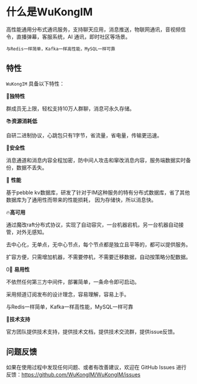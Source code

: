 # 什么是WuKongIM

高性能通用分布式通讯服务，支持聊天应用，消息推送，物联网通讯，音视频信令，直播弹幕，客服系统，AI 通讯，即时社区等场景。

`与Redis一样简单，Kafka一样高性能，MySQL一样可靠`

## 特性

`WuKongIM` 具备以下特性：

<!-- - 0⃣️ **零依赖**：没有依赖任何第三方中间件，部署简单，一条命令即可启动
- 📚 **自研可控**：基于pebble kv数据库消息数据库，消息分区永久存储，自研二进制协议，支持自定义协议
- 🔐 **安全**：消息通道和消息内容全程加密，防中间人攻击和窜改消息内容。
- 🚀 **性能强劲**：性能强劲，普通4核机器 16-20w/秒的消息(包含存储)吞吐量，频道支持万人同时订阅。
- 🧱 **扩展性强**：采用频道设计理念，目前支持群组频道，点对点频道，后续可以根据自己业务自定义频道可实现机器人频道，客服频道等等。
- 🔗 **兼容性强**：同时无差别支持 tcp，websocket。
 -->


🎦**独特性**

群成员无上限，轻松支持10万人群聊，消息可永久存储。

📚**资源消耗低**

自研二进制协议，心跳包只有1字节，省流量，省电量，传输更迅速。

🔐**安全性**

消息通道和消息内容全程加密，防中间人攻击和窜改消息内容，服务端数据实时备份，数据不丢失。


🚀 **性能**

基于pebble kv数据库，研发了针对于IM这种服务的特有分布式数据库，省了其他数据库为了通用性而带来的性能损耗， 因为存储快，所以消息快。

🔥**高可用**

通过魔改raft分布式协议，实现了自动容灾，一台机器宕机，另一台机器自动接管，对外无感知。

去中心化，无单点，无中心节点，每个节点都是独立且平等的，都可以提供服务。

扩容方便，只需增加机器，不需要停机，不需要迁移数据，自动按策略分配数据。

0⃣️ **易用性**

不依然任何第三方中间件，部署简单，一条命令即可启动。

采用频道订阅发布的设计理念，容易理解，容易上手。

与Redis一样简单，Kafka一样高性能，MySQL一样可靠

🌲**技术支持**

官方团队提供技术支持，提供技术文档，提供技术交流群，提供issue反馈。    


## 问题反馈

如果在使用过程中发现任何问题、或者有改善建议，欢迎在 GitHub Issues 进行反馈：https://github.com/WuKongIM/WuKongIM/issues
